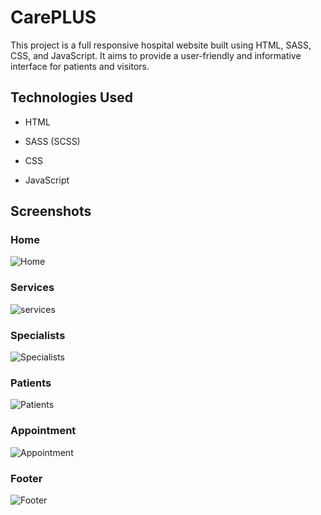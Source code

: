 
# CarePLUS

This project is a full responsive hospital website built using HTML, SASS, CSS, and JavaScript. It aims to provide a user-friendly and informative interface for patients and visitors. 

## Technologies Used

- HTML

- SASS (SCSS) 

- CSS

- JavaScript 




## Screenshots
### Home
![Home](https://github.com/ahmedmourouj/CarePLUS/blob/main/ScreenShots/0.png?raw=true)
### Services
![services](https://github.com/ahmedmourouj/CarePLUS/blob/main/ScreenShots/1.png?raw=true)
### Specialists
![Specialists](https://github.com/ahmedmourouj/CarePLUS/blob/main/ScreenShots/2.png?raw=true)
### Patients
![Patients](https://github.com/ahmedmourouj/CarePLUS/blob/main/ScreenShots/3.png?raw=true)
### Appointment
![Appointment](https://github.com/ahmedmourouj/CarePLUS/blob/main/ScreenShots/4.png?raw=true)
### Footer
![Footer](https://github.com/ahmedmourouj/CarePLUS/blob/main/ScreenShots/5.png?raw=true)

